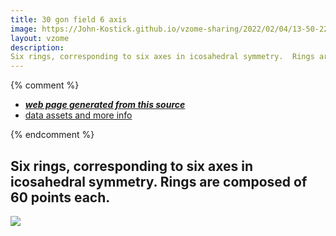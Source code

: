```yaml
---
title: 30 gon field 6 axis
image: https://John-Kostick.github.io/vzome-sharing/2022/02/04/13-50-22-30-gon-field-6-axis/30-gon-field-6-axis.png
layout: vzome
description:
Six rings, corresponding to six axes in icosahedral symmetry.  Rings are composed of 60 points each.
---
```


{% comment %}
 - [***web page generated from this source***][post]
 - [data assets and more info][github]

[post]: <https://John-Kostick.github.io/vzome-sharing/2022/02/04/30-gon-field-6-axis-13-50-22.html>
[github]: <https://github.com/John-Kostick/vzome-sharing/tree/main/2022/02/04/13-50-22-30-gon-field-6-axis/>
{% endcomment %}

Six rings, corresponding to six axes in icosahedral symmetry.  Rings are composed of 60 points each.
---

<vzome-viewer style="width: 100%; height: 100vh;"
       src="https://John-Kostick.github.io/vzome-sharing/2022/02/04/13-50-22-30-gon-field-6-axis/30-gon-field-6-axis.vZome" >
  <img src="https://John-Kostick.github.io/vzome-sharing/2022/02/04/13-50-22-30-gon-field-6-axis/30-gon-field-6-axis.png" />
</vzome-viewer>
